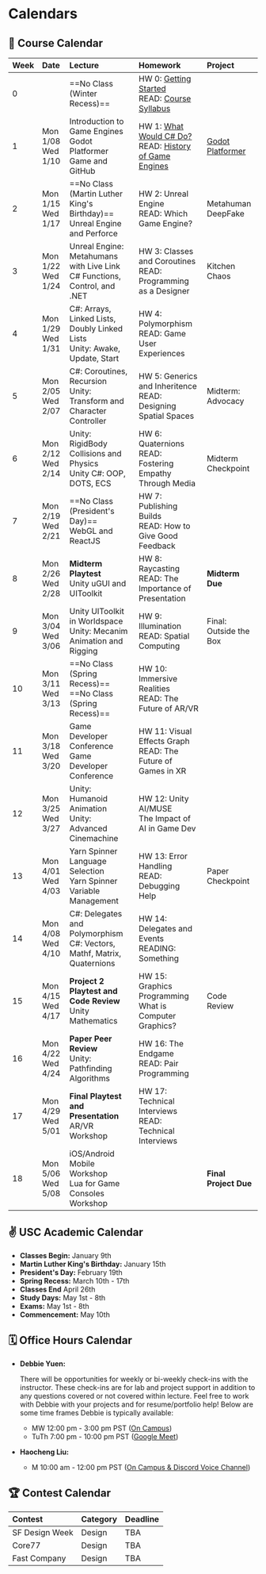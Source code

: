 # Calendars

## 📓 Course Calendar
| Week | Date                     | Lecture                                           | Homework              | Project |
| :----| :----------------------- | :------------------------------------------------ | :-------------------------------| :--------------|
| 0    | | ==No Class (Winter Recess)== | HW 0: [Getting Started](./Homework/hw0.md)  <br> READ: [Course Syllabus](./courseinfo.md)               |
| 1    | Mon 1/08 <br> Wed 1/10   | Introduction to Game Engines <br> Godot Platformer Game and GitHub | HW 1: [What Would C# Do?]() <br> READ: [History of Game Engines]()  | [Godot Platformer]()  |
| 2    | Mon 1/15 <br> Wed 1/17   | ==No Class (Martin Luther King's Birthday)== <br> Unreal Engine and Perforce | HW 2: Unreal Engine <br> READ: Which Game Engine? | Metahuman DeepFake|
| 3    | Mon 1/22 <br> Wed 1/24     | Unreal Engine: Metahumans with Live Link <br> C# Functions, Control, and .NET | HW 3: Classes and Coroutines <br> READ: Programming as a Designer | Kitchen Chaos |
| 4    | Mon 1/29 <br> Wed 1/31   | C#: Arrays, Linked Lists, Doubly Linked Lists <br> Unity: Awake, Update, Start| HW 4: Polymorphism <br> READ: Game User Experiences |
| 5    | Mon 2/05 <br> Wed 2/07   | C#: Coroutines, Recursion <br> Unity: Transform and Character Controller | HW 5: Generics and Inheritence <br> READ: Designing Spatial Spaces | Midterm: Advocacy |
| 6    | Mon 2/12 <br> Wed 2/14   | Unity: RigidBody Collisions and Physics <br> Unity C#: OOP, DOTS, ECS | HW 6: Quaternions <br> READ: Fostering Empathy Through Media | <br> Midterm Checkpoint |
| 7    | Mon 2/19 <br> Wed 2/21   | ==No Class (President's Day)== <br> WebGL and ReactJS| HW 7: Publishing Builds <br> READ: How to Give Good Feedback |
| 8    | Mon 2/26 <br> Wed 2/28  | **Midterm Playtest** <br> Unity uGUI and UIToolkit| HW 8: Raycasting <br> READ: The Importance of Presentation | **Midterm Due** |
| 9    | Mon 3/04 <br> Wed 3/06 | Unity UIToolkit in Worldspace <br> Unity: Mecanim Animation and Rigging | HW 9: Illumination <br> READ: Spatial Computing | Final: Outside the Box |
| 10   | Mon 3/11 <br> Wed 3/13 | ==No Class (Spring Recess)== <br> ==No Class (Spring Recess)== | HW 10: Immersive Realities <br> READ: The Future of AR/VR |
| 11   | Mon 3/18 <br> Wed 3/20  | Game Developer Conference <br> Game Developer Conference | HW 11: Visual Effects Graph <br> READ: The Future of Games in XR |
| 12   | Mon 3/25 <br> Wed 3/27   | Unity: Humanoid Animation <br> Unity: Advanced Cinemachine | HW 12: Unity AI/MUSE <br> The Impact of AI in Game Dev |
| 13   | Mon 4/01 <br> Wed 4/03 | Yarn Spinner Language Selection <br> Yarn Spinner Variable Management| HW 13: Error Handling <br> READ: Debugging Help | Paper Checkpoint |
| 14   | Mon 4/08 <br> Wed 4/10 | C#: Delegates and Polymorphism <br> C#: Vectors, Mathf, Matrix, Quaternions | HW 14: Delegates and Events <br> READING: Something| |
| 15   | Mon 4/15 <br> Wed 4/17 <br> | **Project 2 Playtest and Code Review** <br> Unity Mathematics | HW 15: Graphics Programming <br> What is Computer Graphics? | Code Review |
| 16   | Mon 4/22 <br> Wed 4/24   | **Paper Peer Review** <br> Unity: Pathfinding Algorithms | HW 16: The Endgame <br> READ: Pair Programming | |
| 17   | Mon 4/29 <br> Wed 5/01 | **Final Playtest and Presentation** <br> AR/VR Workshop | HW 17: Technical Interviews <br> READ: Technical Interviews| |
| 18   | Mon 5/06 <br> Wed 5/08 | iOS/Android Mobile Workshop <br> Lua for Game Consoles Workshop | | **Final Project Due** |

## ✌️ USC Academic Calendar
* **Classes Begin:** January 9th
* **Martin Luther King's Birthday:** January 15th
* **President's Day:** February 19th
* **Spring Recess:** March 10th - 17th
* **Classes End** April 26th
* **Study Days:** May 1st - 8th
* **Exams:** May 1st - 8th
* **Commencement:** May 10th

## 🗓️ Office Hours Calendar

* **Debbie Yuen:** 
    
    There will be opportunities for weekly or bi-weekly check-ins with the instructor. These check-ins are for lab and project support in addition to any questions covered or not covered within lecture. Feel free to work with Debbie with your projects and for resume/portfolio help! Below are some time frames Debbie is typically available:

    * MW 12:00 pm - 3:00 pm PST ([On Campus](https://calendly.com/debbieyuen/30min))
    * TuTh 7:00 pm - 10:00 pm PST ([Google Meet]())

* **Haocheng Liu:**
    *  M 10:00 am - 12:00 pm PST ([On Campus & Discord Voice Channel]())

## 🏆 Contest Calendar
| Contest        | Category | Deadline |
| :------------- | :------- | :------- |
| SF Design Week | Design   | TBA      |
| Core77         | Design   | TBA      |
| Fast Company   | Design   | TBA      |
